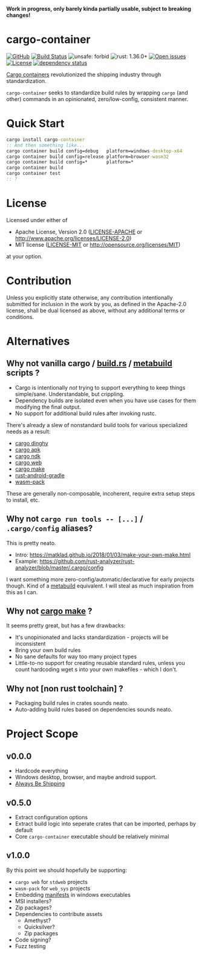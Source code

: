 **Work in progress, only barely kinda partially usable, subject to breaking changes!**

# cargo-container

[![GitHub](https://img.shields.io/github/stars/MaulingMonkey/cargo-container.svg?label=GitHub&style=social)](https://github.com/MaulingMonkey/cargo-container)
[![Build Status](https://travis-ci.org/MaulingMonkey/cargo-container.svg)](https://travis-ci.org/MaulingMonkey/cargo-container)
![unsafe: forbid](https://img.shields.io/badge/unsafe-forbid-green.svg)
![rust: 1.36.0+](https://img.shields.io/badge/rust-1.36.0%2B-green.svg)
[![Open issues](https://img.shields.io/github/issues-raw/MaulingMonkey/cargo-container.svg)](https://github.com/MaulingMonkey/cargo-container/issues)
[![License](https://img.shields.io/crates/l/cargo-container.svg)](https://github.com/MaulingMonkey/cargo-container)
[![dependency status](https://deps.rs/repo/github/MaulingMonkey/cargo-container/status.svg)](https://deps.rs/repo/github/MaulingMonkey/cargo-container)

[Cargo containers](https://en.wikipedia.org/wiki/Intermodal_container) revolutionized the shipping industry through standardization.

`cargo-container` seeks to standardize build rules by wrapping `cargo` (and other) commands in an opinionated, zero/low-config, consistent manner.

# Quick Start

```cmd
cargo install cargo-container
:: And then something like...
cargo container build config=debug   platform=windows-desktop-x64
cargo container build config=release platform=browser-wasm32
cargo container build config=*       platform=*
cargo container build
cargo container test
:: ?
```

# License

Licensed under either of

* Apache License, Version 2.0 ([LICENSE-APACHE](LICENSE-APACHE) or http://www.apache.org/licenses/LICENSE-2.0)
* MIT license ([LICENSE-MIT](LICENSE-MIT) or http://opensource.org/licenses/MIT)

at your option.

# Contribution

Unless you explicitly state otherwise, any contribution intentionally submitted
for inclusion in the work by you, as defined in the Apache-2.0 license, shall be
dual licensed as above, without any additional terms or conditions.

# Alternatives

## Why not vanilla cargo / [build.rs] / [metabuild] scripts ?

* Cargo is intentionally *not* trying to support everything to keep things simple/sane.  Understandable, but crippling.
* Dependency builds are isolated even when you have use cases for them modifying the final output.
* No support for additional build rules after invoking rustc.

There's already a slew of nonstandard build tools for various specialized needs as a result:
* [cargo dinghy]
* [cargo apk]
* [cargo ndk]
* [cargo web]
* [cargo make]
* [rust-android-gradle]
* [wasm-pack]

These are generally non-composable, incoherent, require extra setup steps to install, etc.

## Why not `cargo run tools -- [...]` / `.cargo/config` aliases?

This is pretty neato.
* Intro:    https://matklad.github.io/2018/01/03/make-your-own-make.html
* Example:  https://github.com/rust-analyzer/rust-analyzer/blob/master/.cargo/config

I want something more zero-config/automatic/declarative for early projects though.  Kind of a [metabuild] equivalent.
I will steal as much inspiration from this as I can.

## Why not [cargo make] ?

It seems pretty great, but has a few drawbacks:
* It's unopinionated and lacks standardization - projects will be inconsistent
* Bring your own build rules
* No sane defaults for way too many project types
* Little-to-no support for creating reusable standard rules, unless you count hardcoding wget s into your own makefiles - which I don't.

## Why not \[non rust toolchain\] ?

* Packaging build rules in crates sounds neato.
* Auto-adding build rules based on dependencies sounds neato.

# Project Scope

## v0.0.0

* Hardcode everything
* Windows desktop, browser, and maybe android support.
* [Always Be Shipping](https://blog.codinghorror.com/yes-but-what-have-you-done/)

## v0.5.0

* Extract configuration options
* Extract build logic into seperate crates that can be imported, perhaps by default
* Core `cargo-container` executable should be relatively minimal

## v1.0.0

By this point we should hopefully be supporting:
* `cargo web` for `stdweb` projects
* `wasm-pack` for `web_sys` projects
* Embedding [manifests](https://docs.microsoft.com/en-us/windows/win32/sysinfo/targeting-your-application-at-windows-8-1) in windows executables
* MSI installers?
* Zip packages?
* Dependencies to contribute assets
    * Amethyst?
    * Quicksilver?
    * Zip packages
* Code signing?
* Fuzz testing



[build.rs]:             https://doc.rust-lang.org/cargo/reference/build-scripts.html
[cargo dinghy]:         https://crates.io/crates/cargo-dinghy
[cargo apk]:            https://crates.io/crates/cargo-apk
[cargo ndk]:            https://crates.io/crates/cargo-ndk
[cargo web]:            https://crates.io/crates/cargo-web
[cargo make]:           https://crates.io/crates/cargo-make
[metabuild]:            https://doc.rust-lang.org/cargo/reference/unstable.html#metabuild
[rust-android-gradle]:  https://github.com/mozilla/rust-android-gradle
[wasm-pack]:            https://crates.io/crates/wasm-pack
